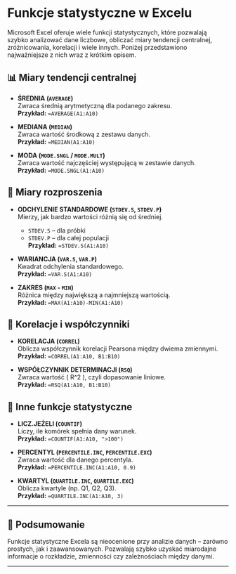 # Funkcje statystyczne w Excelu

Microsoft Excel oferuje wiele funkcji statystycznych, które pozwalają szybko analizować dane liczbowe, obliczać miary tendencji centralnej, zróżnicowania, korelacji i wiele innych. Poniżej przedstawiono najważniejsze z nich wraz z krótkim opisem.

## 📊 Miary tendencji centralnej

- **ŚREDNIA (`AVERAGE`)**  
  Zwraca średnią arytmetyczną dla podanego zakresu.  
  **Przykład:** `=AVERAGE(A1:A10)`

- **MEDIANA (`MEDIAN`)**  
  Zwraca wartość środkową z zestawu danych.  
  **Przykład:** `=MEDIAN(A1:A10)`

- **MODA (`MODE.SNGL` / `MODE.MULT`)**  
  Zwraca wartość najczęściej występującą w zestawie danych.  
  **Przykład:** `=MODE.SNGL(A1:A10)`

## 📐 Miary rozproszenia

- **ODCHYLENIE STANDARDOWE (`STDEV.S`, `STDEV.P`)**  
  Mierzy, jak bardzo wartości różnią się od średniej.  
  - `STDEV.S` – dla próbki  
  - `STDEV.P` – dla całej populacji  
  **Przykład:** `=STDEV.S(A1:A10)`

- **WARIANCJA (`VAR.S`, `VAR.P`)**  
  Kwadrat odchylenia standardowego.  
  **Przykład:** `=VAR.S(A1:A10)`

- **ZAKRES (`MAX` - `MIN`)**  
  Różnica między największą a najmniejszą wartością.  
  **Przykład:** `=MAX(A1:A10)-MIN(A1:A10)`

## 🔗 Korelacje i współczynniki

- **KORELACJA (`CORREL`)**  
  Oblicza współczynnik korelacji Pearsona między dwiema zmiennymi.  
  **Przykład:** `=CORREL(A1:A10, B1:B10)`

- **WSPÓŁCZYNNIK DETERMINACJI (`RSQ`)**  
  Zwraca wartość \( R^2 \), czyli dopasowanie liniowe.  
  **Przykład:** `=RSQ(A1:A10, B1:B10)`

## 🧮 Inne funkcje statystyczne

- **LICZ.JEŻELI (`COUNTIF`)**  
  Liczy, ile komórek spełnia dany warunek.  
  **Przykład:** `=COUNTIF(A1:A10, ">100")`

- **PERCENTYL (`PERCENTILE.INC`, `PERCENTILE.EXC`)**  
  Zwraca wartość dla danego percentyla.  
  **Przykład:** `=PERCENTILE.INC(A1:A10, 0.9)`

- **KWARTYL (`QUARTILE.INC`, `QUARTILE.EXC`)**  
  Oblicza kwartyle (np. Q1, Q2, Q3).  
  **Przykład:** `=QUARTILE.INC(A1:A10, 3)`

---

## 📘 Podsumowanie

Funkcje statystyczne Excela są nieocenione przy analizie danych – zarówno prostych, jak i zaawansowanych. Pozwalają szybko uzyskać miarodajne informacje o rozkładzie, zmienności czy zależnościach między danymi.

---

